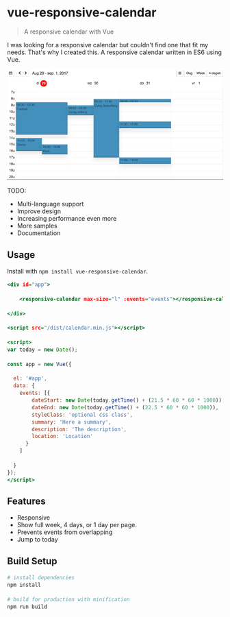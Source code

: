 # vue-responsive-calendar

> A responsive calendar with Vue

I was looking for a responsive calendar but couldn't find one that fit my needs. That's why I 
created this. A responsive calendar written in ES6 using Vue.

![screenshot](screenshot.png "Screenshot of vue-responsive-calendar in action")

TODO:

* Multi-language support
* Improve design
* Increasing performance even more
* More samples
* Documentation 

## Usage

Install with `npm install vue-responsive-calendar`.

~~~.html
<div id="app">

    <responsive-calendar max-size="l" :events="events"></responsive-calendar>

</div>

<script src="/dist/calendar.min.js"></script>

<script>
var today = new Date();

const app = new Vue({

  el: '#app',
  data: {
    events: [{
        dateStart: new Date(today.getTime() + (21.5 * 60 * 60 * 1000)),
        dateEnd: new Date(today.getTime() + (22.5 * 60 * 60 * 1000)),
        styleClass: 'optional css class',
        summary: 'Here a summary',
        description: 'The description',
        location: 'Location'
      }
    ]

  }
});
</script>
~~~

## Features

* Responsive
* Show full week, 4 days, or 1 day per page.
* Prevents events from overlapping
* Jump to today

## Build Setup

``` bash
# install dependencies
npm install

# build for production with minification
npm run build
```

